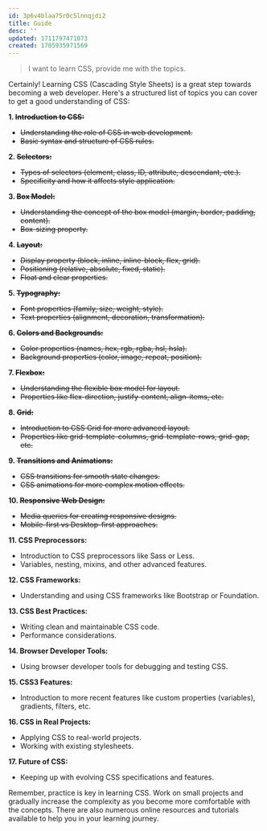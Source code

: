 ```yaml
---
id: 3p6v4blaa75r0c5lnnqjdi2
title: Guide
desc: ''
updated: 1711797471073
created: 1705935971569
---
```


> I want to learn CSS, provide me with the topics.

Certainly! Learning CSS (Cascading Style Sheets) is a great step towards becoming a web developer. Here's a structured list of topics you can cover to get a good understanding of CSS:

**1. ~~Introduction to CSS:~~**
   - ~~Understanding the role of CSS in web development.~~
   - ~~Basic syntax and structure of CSS rules.~~

**2. ~~Selectors:~~**
   - ~~Types of selectors (element, class, ID, attribute, descendant, etc.).~~
   - ~~Specificity and how it affects style application.~~

**3. ~~Box Model:~~**
   - ~~Understanding the concept of the box model (margin, border, padding, content).~~
   - ~~Box-sizing property.~~

**4. ~~Layout:~~**
   - ~~Display property (block, inline, inline-block, flex, grid).~~
   - ~~Positioning (relative, absolute, fixed, static).~~
   - ~~Float and clear properties.~~

**5. ~~Typography:~~**
   - ~~Font properties (family, size, weight, style).~~
   - ~~Text properties (alignment, decoration, transformation).~~

**6. ~~Colors and Backgrounds:~~**
   - ~~Color properties (names, hex, rgb, rgba, hsl, hsla).~~
   - ~~Background properties (color, image, repeat, position).~~

**7. ~~Flexbox:~~**
   - ~~Understanding the flexible box model for layout.~~
   - ~~Properties like flex-direction, justify-content, align-items, etc.~~

**8. ~~Grid:~~**
   - ~~Introduction to CSS Grid for more advanced layout.~~
   - ~~Properties like grid-template-columns, grid-template-rows, grid-gap, etc.~~

**9. ~~Transitions and Animations:~~**
   - ~~CSS transitions for smooth state changes.~~
   - ~~CSS animations for more complex motion effects.~~

**10. ~~Responsive Web Design:~~**
   - ~~Media queries for creating responsive designs.~~
   - ~~Mobile-first vs Desktop-first approaches.~~

**11. CSS Preprocessors:**
   - Introduction to CSS preprocessors like Sass or Less.
   - Variables, nesting, mixins, and other advanced features.

**12. CSS Frameworks:**
   - Understanding and using CSS frameworks like Bootstrap or Foundation.

**13. CSS Best Practices:**
   - Writing clean and maintainable CSS code.
   - Performance considerations.

**14. Browser Developer Tools:**
   - Using browser developer tools for debugging and testing CSS.

**15. CSS3 Features:**
   - Introduction to more recent features like custom properties (variables), gradients, filters, etc.

**16. CSS in Real Projects:**
   - Applying CSS to real-world projects.
   - Working with existing stylesheets.

**17. Future of CSS:**
   - Keeping up with evolving CSS specifications and features.

Remember, practice is key in learning CSS. Work on small projects and gradually increase the complexity as you become more comfortable with the concepts. There are also numerous online resources and tutorials available to help you in your learning journey.